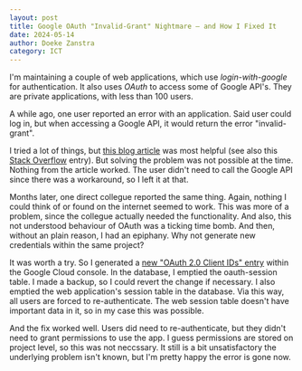 ```yaml
---
layout: post
title: Google OAuth "Invalid-Grant" Nightmare — and How I Fixed It
date: 2024-05-14
author: Doeke Zanstra
category: ICT
---
```


I'm maintaining a couple of web applications, which use _login-with-google_ for authentication. It also uses _OAuth_ to access some of Google API's. They are private applications, with less than 100 users.

A while ago, one user reported an error with an application. Said user could log in, but when accessing a Google API, it would return the error "invalid-grant".

I tried a lot of things, but [this blog article][issue] was most helpful (see also this [Stack Overflow][so_issue] entry). But solving the problem was not possible at the time. Nothing from the article worked. The user didn't need to call the Google API since there was a workaround, so I left it at that.

Months later, one direct collegue reported the same thing. Again, nothing I could think of or found on the internet seemed to work. This was more of a problem, since the collegue actually needed the functionality. And also, this not understood behaviour of OAuth was a ticking time bomb. And then, without an plain reason, I had an epiphany. Why not generate new credentials within the same project?

It was worth a try. So I generated a [new "OAuth 2.0 Client IDs" entry][setup_oauth] within the Google Cloud console. In the database, I emptied the oauth-session table. I made a backup, so I could revert the change if necessary. I also emptied the web application's session table in the database. Via this way, all users are forced to re-authenticate. The web session table doesn't have important data in it, so in my case this was possible.

And the fix worked well. Users did need to re-authenticate, but they didn't need to grant permissions to use the app. I guess permissions are stored on project level, so this was not neccssary. It still is a bit unsatisfactory the underlying problem isn't known, but I'm pretty happy the error is gone now.


[issue]: https://blog.timekit.io/google-oauth-invalid-grant-nightmare-and-how-to-fix-it-9f4efaf1da35
[so_issue]: https://stackoverflow.com/a/38433986/56
[setup_oauth]: https://support.google.com/cloud/answer/6158849?hl=en-GB

